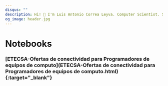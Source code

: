 ```yaml
---
disqus: ""
description: Hi! 👋 I'm Luis Antonio Correa Leyva. Computer Scientist. Software Developer. Developing applications with Flutter and looking for Data Science projects.
og_image: header.jpg
---
```


# Notebooks

### [ETECSA-Ofertas de conectividad para Programadores de equipos de computo](ETECSA-Ofertas de conectividad para Programadores de equipos de computo.html){:target="_blank"}